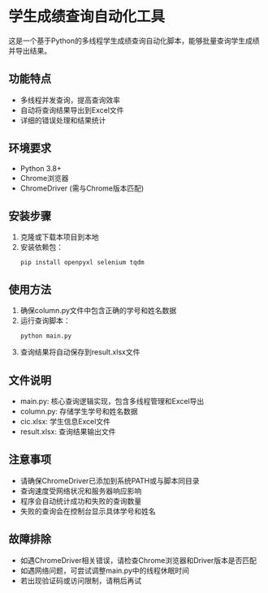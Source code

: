 # 学生成绩查询自动化工具

这是一个基于Python的多线程学生成绩查询自动化脚本，能够批量查询学生成绩并导出结果。

## 功能特点

- 多线程并发查询，提高查询效率
- 自动将查询结果导出到Excel文件
- 详细的错误处理和结果统计

## 环境要求

- Python 3.8+
- Chrome浏览器
- ChromeDriver (需与Chrome版本匹配)

## 安装步骤

1. 克隆或下载本项目到本地
2. 安装依赖包：
   ```
   pip install openpyxl selenium tqdm 
   ```

## 使用方法

1. 确保column.py文件中包含正确的学号和姓名数据
2. 运行查询脚本：
   ```
   python main.py
   ```
3. 查询结果将自动保存到result.xlsx文件

## 文件说明

- main.py: 核心查询逻辑实现，包含多线程管理和Excel导出
- column.py: 存储学生学号和姓名数据
- cic.xlsx: 学生信息Excel文件
- result.xlsx: 查询结果输出文件

## 注意事项

- 请确保ChromeDriver已添加到系统PATH或与脚本同目录
- 查询速度受网络状况和服务器响应影响
- 程序会自动统计成功和失败的查询数量
- 失败的查询会在控制台显示具体学号和姓名

## 故障排除

- 如遇ChromeDriver相关错误，请检查Chrome浏览器和Driver版本是否匹配
- 如遇网络问题，可尝试调整main.py中的线程休眠时间
- 若出现验证码或访问限制，请稍后再试
